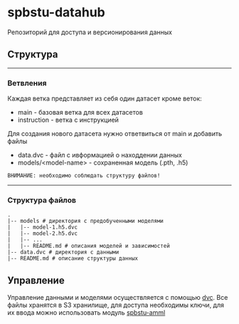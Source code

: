 # spbstu-datahub

Репозиторий для доступа и версионирования данных


## Структура 
---

### Ветвления

Каждая ветка представляет из себя один датасет кроме веток:

+ main - базовая ветка для всех датасетов
+ instruction - ветка с инструкцией

Для создания нового датасета нужно ответвиться от main и добавить файлы 
+ data.dvc - файл с ивформацией о находдении данных
+ models/\<model-name> - сохраненная модель (.pth, .h5)


`ВНИМАНИЕ: необходимо соблюдать структуру файлов!`

---
### Структура файлов    

    .
    |-- models # директория с предобученными моделями
    |   |-- model-1.h5.dvc
    |   |-- model-2.h5.dvc
    |   |-- ...
    |   |-- README.md # описания моделей и зависимостей
    |-- data.dvc # директория с данными
    |-- README.md # описание структуры данных 

## Управление

Управление данными и моделями осуществляется с помощью [dvc](https://dvc.org/doc). Все файлы хранятся в S3 хранилище, для доступа необходимы ключи, для их ввода можно использовать модуль [spbstu-amml](https://github.com/Nika-Keks/spbstu-amml.git)